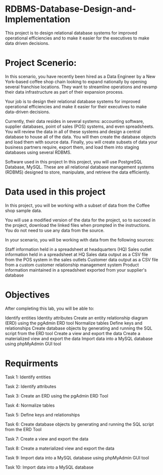 # RDBMS-Database-Design-and-Implementation
This project is to design relational database systems for improved operational efficiencies and to make it easier for the executives to make data driven decisions.

# Project Scenerio:

In this scenario, you have recently been hired as a Data Engineer by a New York-based coffee shop chain looking to expand nationally by opening several franchise locations. They want to streamline operations and revamp their data infrastructure as part of their expansion process.

Your job is to design their relational database systems for improved operational efficiencies and make it easier for their executives to make data-driven decisions.

Currently, their data resides in several systems: accounting software, supplier databases, point of sales (POS) systems, and even spreadsheets. You will review the data in all of these systems and design a central database to house all of the data. You will then create the database objects and load them with source data. Finally, you will create subsets of data your business partners require, export them, and load them into staging databases using several RDBMS.

Software used in this project
In this project, you will use PostgreSQL Database, MySQL. These are all relational database management systems (RDBMS) designed to store, manipulate, and retrieve the data efficiently.

# Data used in this project
In this project, you will be working with a subset of data from the Coffee shop sample data.

You will use a modified version of the data for the project, so to succeed in the project, download the linked files when prompted in the instructions. You do not need to use any data from the source.

In your scenario, you will be working with data from the following sources:

Staff information held in a spreadsheet at headquarters (HQ)
Sales outlet information held in a spreadsheet at HQ
Sales data output as a CSV file from the POS system in the sales outlets
Customer data output as a CSV file from a custom customer relationship management system
Product information maintained in a spreadsheet exported from your supplier's database

# Objectives
After completing this lab, you will be able to:

Identify entities
Identity attributes
Create an entity relationship diagram (ERD) using the pgAdmin ERD tool
Normalize tables
Define keys and relationships
Create database objects by generating and running the SQL script from the ERD tool
Create a view and export the data
Create a materialized view and export the data
Import data into a MySQL database using phpMyAdmin GUI tool

# Requirments
Task 1: Identify entities

Task 2: Identify attributes

Task 3: Create an ERD using the pgAdmin ERD Tool

Task 4: Normalize tables

Task 5: Define keys and relationships

Task 6: Create database objects by generating and running the SQL script from the ERD Tool

Task 7: Create a view and export the data

Task 8: Create a materialized view and export the data

Task 9: Import data into a MySQL database using phpMyAdmin GUI tool

Task 10: Import data into a MySQL database
